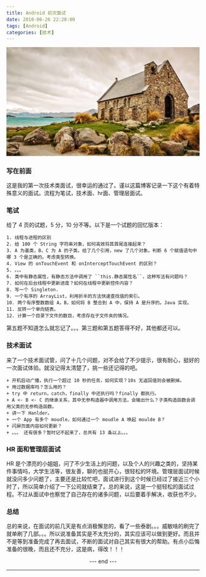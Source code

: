```yaml
---
title: Android 初次面试
date: 2018-06-26 22:28:00
tags: [Android]
categories: [技术]
---
```


![](Android-初次面试/index.jpg)

### 写在前面

这是我的第一次技术类面试，很幸运的通过了。谨以这篇博客记录一下这个有着特殊意义的面试。流程为笔试，技术面、hr面、管理层面试。<!-- more -->

### 笔试

给了 4 页的试题，5 分，10 分不等。以下是一个试题的回忆版本：
 ```
 1. 线程与进程的区别
 2. 给 100 个 String 字符串对象，如何高效将其首尾连接起来？
 3. A 为基类，B，C 为 A 的子类。给了几个引用，new 了几个对象。判断 6 个赋值语句中哪 3 个是正确的。考虑类型转换。
 4. View 的 onTouchEvent 和 onInterceptTouchEvent 的区别？
 5. 。。。
 6. 类中有静态属性，有静态方法中调用了 ``this.静态属性名``，这种写法有问题吗？
 7. 如何在后台线程中更新进度？如何在线程中更新控件内容？
 8. 写一个 Singleton.
 9. 一个有序的 ArrayList，利用折半的方法快速查找值的索引。
 10. 两个有序整数数组 A，B，如何将 B 整合到 A 中，保持 A 是升序的。Java 实现。
 11. 反转一个单向链表。
 12. 计算一个目录下文件的数目，考虑存在子文件夹的情况。
 ```

第五题不知道怎么就忘记了。。。第三题和第五题答得不好，其他都还可以。

### 技术面试

 来了一个技术面试管，问了十几个问题，对不会给了不少提示，很有耐心，挺好的一次面试体验。就没记得太清楚了，挑一些还记得的吧。
  ```
  + 开机启动广播，执行一个超过 10 秒的任务，如何实现？10s 无返回值则会被删掉。
  + 用过数据库吗？怎么用的？
  + try 中 return，catch，finally 中还执行吗？finally 都执行。
  + A <- B <- C 的继承关系，其中无参构造器中调用方法，会输出什么？子类构造函数会调用父类的无参构造函数。
  + 讲一下 Hanlder。
  + 一个 App 有多个 moudle，如何通过一个 moudle A 唤起 moulde B？
  + 闪屏页面内容如何更新？
  + 。。。 还有很多？暂时记不起来了，总共有 13 条以上。。。
  ```

### HR 面和管理层面试
 HR 是个漂亮的小姐姐，问了不少生活上的问题，以及个人的兴趣之类的，坚持某件事情吗，大学生活等，很友善，聊的也挺开心，很轻松的环境。管理层面试时候就没问多少问题了，主要还是比较忙吧，面试进行到这个时候已经过了接近三个小时了，所以简单介绍了一下公司就结束了。总的来说，这是一个挺轻松的面试过程。不过从面试中也察觉了自己存在的诸多问题，以后要着手解决，收获也不少。

### 总结
 总的来说，在面试的前几天是有点消极懈怠的，看了一些泰剧。。。威敏啥的刷完了就单刷了几部。。。所以说准备其实是不太充分的，其实应该可以做到更好。而且并不是等到准备完成了再去面试，不断的面试对自己其实有很大的帮助。有点小后悔准备的很晚，而且还不充分，这是病，得改！！！

 <center> --- end --- </center>

 ---
